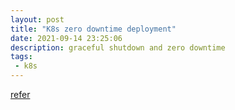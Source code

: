 ```yaml
---
layout: post
title: "K8s zero downtime deployment"
date: 2021-09-14 23:25:06
description: graceful shutdown and zero downtime
tags:
 - k8s
---
```


[refer](https://learnk8s.io/graceful-shutdown)
